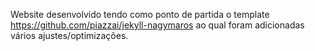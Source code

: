 Website desenvolvido tendo como ponto de partida o template https://github.com/piazzai/jekyll-nagymaros ao qual foram adicionadas vários ajustes/optimizações.